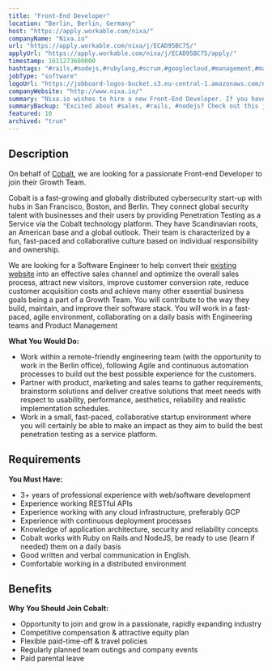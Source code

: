 ```yaml
---
title: "Front-End Developer"
location: "Berlin, Berlin, Germany"
host: "https://apply.workable.com/nixa/"
companyName: "Nixa.io"
url: "https://apply.workable.com/nixa/j/ECAD95BC75/"
applyUrl: "https://apply.workable.com/nixa/j/ECAD95BC75/apply/"
timestamp: 1611273600000
hashtags: "#rails,#nodejs,#rubylang,#scrum,#googlecloud,#management,#marketing,#sales,#office,#rest"
jobType: "software"
logoUrl: "https://jobboard-logos-bucket.s3.eu-central-1.amazonaws.com/nixa-io"
companyWebsite: "http://www.nixa.io/"
summary: "Nixa.io wishes to hire a new Front-End Developer. If you have 3+ years of professional experience with web/software development, consider applying."
summaryBackup: "Excited about #sales, #rails, #nodejs? Check out this job post!"
featured: 10
archived: "true"
---
```


## Description

On behalf of [Cobalt](https://cobalt.io/), we are looking for a passionate Front-end Developer to join their Growth Team.

Cobalt is a fast-growing and globally distributed cybersecurity start-up with hubs in San Francisco, Boston, and Berlin. They connect global security talent with businesses and their users by providing Penetration Testing as a Service via the Cobalt technology platform. They have Scandinavian roots, an American base and a global outlook. Their team is characterized by a fun, fast-paced and collaborative culture based on individual responsibility and ownership.

We are looking for a Software Engineer to help convert their [existing website](https://cobalt.io/) into an effective sales channel and optimize the overall sales process, attract new visitors, improve customer conversion rate, reduce customer acquisition costs and achieve many other essential business goals being a part of a Growth Team. You will contribute to the way they build, maintain, and improve their software stack. You will work in a fast-paced, agile environment, collaborating on a daily basis with Engineering teams and Product Management

**What You Would Do:**

*   Work within a remote-friendly engineering team (with the opportunity to work in the Berlin office), following Agile and continuous automation processes to build out the best possible experience for the customers.
*   Partner with product, marketing and sales teams to gather requirements, brainstorm solutions and deliver creative solutions that meet needs with respect to usability, performance, aesthetics, reliability and realistic implementation schedules.
*   Work in a small, fast-paced, collaborative startup environment where you will certainly be able to make an impact as they aim to build the best penetration testing as a service platform.

## Requirements

**You Must Have:**

*   3+ years of professional experience with web/software development
*   Experience working RESTful APIs
*   Experience working with any cloud infrastructure, preferably GCP
*   Experience with continuous deployment processes
*   Knowledge of application architecture, security and reliability concepts
*   Cobalt works with Ruby on Rails and NodeJS, be ready to use (learn if needed) them on a daily basis
*   Good written and verbal communication in English.
*   Comfortable working in a distributed environment

## Benefits

**Why You Should Join Cobalt:**

*   Opportunity to join and grow in a passionate, rapidly expanding industry
*   Competitive compensation & attractive equity plan
*   Flexible paid-time-off & travel policies
*   Regularly planned team outings and company events
*   Paid parental leave
